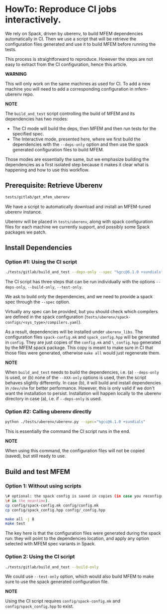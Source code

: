 # HowTo: Reproduce CI jobs interactively.

We rely on Spack, driven by uberenv, to build MFEM dependencies automatically
in CI. Then we use a script that will be retrieve the configuration files
generated and use it to build MFEM before running the tests.

This process is straightforward to reproduce. However the steps are not easy
to extract from the CI configuration, hence this article.

**WARNING**

This will only work on the same machines as used for CI. To add a new machine
you will need to add a corresponding configuration in mfem-uberenv repo.

**NOTE**

The `build_and_test` script controlling the build of MFEM and its dependencies
has two modes:
- The CI mode will build the deps, then MFEM and then run tests for the
  specified spec.
- The Interactive mode, presented here, where we first build the dependencies
  with the `--deps-only` option and then use the spack generated configuration
  files to build MFEM.

Those modes are essentially the same, but we emphasize building the
dependencies as a first isolated step because it makes it clear what is
happening and how to use this workflow.

## Prerequisite: Retrieve Uberenv

```bash
tests/gitlab/get_mfem_uberenv
```

We have a script to automatically download and install an MFEM-tuned uberenv
instance.

Uberenv will be placed in `tests/uberenv`, along with spack configuration files
for each machine we currently support, and possibly some Spack packages we
patch.


## Install Dependencies

### Option #1: Using the CI script

```bash
./tests/gitlab/build_and_test --deps-only --spec "%gcc@6.1.0 +sundials"
```

The CI script has three steps that can be run individually with the options
`--deps-only`, `--build-only`, `--test-only`.

We ask to build only the dependencies, and we need to provide a spack spec
through the `--spec` option.

Virtually any spec can be provided, but you should check which compilers are
defined in the spack configuration
(`tests/uberenv/spack-configs/<sys_type>/compilers.yaml`).

As a result, dependencies will be installed under `uberenv_libs`.  The
configuration files `spack-config.mk` and `spack_config.hpp` will be generated
in `config`. They are just copies of the `config.mk` and `\_config.hpp`
generated by the MFEM spack package. This copy is meant to make sure in CI that
those files were generated, otherwise `make all` would just regenerate them.

**NOTE**

When `build_and_test` needs to build the dependencies, i.e. (a) `--deps-only` is
used, or (b) none of the `--XXX-only` options is used, then the script behaves
slightly differently. In case (b), it will build and install dependencies in
`/dev/shm` for better performance. However, this is only valid if we don't want
the installation to persist. Installation will happen locally to the uberenv
directory in case (a), i.e. if `--deps-only` is used.

### Option #2: Calling uberenv directly

```bash
python ./tests/uberenv/uberenv.py --spec="%gcc@6.1.0 +sundials"
```

This is essentially the command the CI script runs in the end.

**NOTE**

When using this command, the configuration files will not be copied (saved),
but still ready to use.

## Build and test MFEM

### Option 1: Without using scripts

```bash
\# optional: the spack config is saved in copies (in case you reconfigure MFEM
\# in the meantime).
cp config/spack-config.mk config/config.mk
cp config/spack_config.hpp config/_config.hpp
```

```bash
make all -j 8
make test
```

The key here is that the configuration files were generated during the spack
run: they will point to the dependencies location, and apply any option
selected with MFEM spec variants in Spack.

### Option 2: Using the CI script

```bash
./tests/gitlab/build_and_test --build-only
```

We could use `--test-only` option, which would also build MFEM to make
sure to use the spack generated configuration file.

**NOTE**

Using the CI script requires `config/spack-config.mk` and
`config/spack_config.hpp` to exist.
